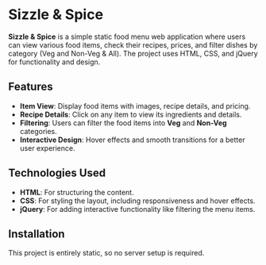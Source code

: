# Sizzle & Spice

**Sizzle & Spice** is a simple static food menu web application where users can view various food items, check their recipes, prices, and filter dishes by category (Veg and Non-Veg & All).
The project uses HTML, CSS, and jQuery for functionality and design.

## Features
- **Item View**: Display food items with images, recipe details, and pricing.
- **Recipe Details**: Click on any item to view its ingredients and details.
- **Filtering**: Users can filter the food items into **Veg** and **Non-Veg** categories.
- **Interactive Design**: Hover effects and smooth transitions for a better user experience.

## Technologies Used
- **HTML**: For structuring the content.
- **CSS**: For styling the layout, including responsiveness and hover effects.
- **jQuery**: For adding interactive functionality like filtering the menu items.

## Installation
This project is entirely static, so no server setup is required.
